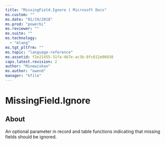 ```yaml
---
title: "MissingField.Ignore | Microsoft Docs"
ms.custom: ""
ms.date: "01/19/2018"
ms.prod: "powerbi"
ms.reviewer: ""
ms.suite: ""
ms.technology: 
  - "mlang"
ms.tgt_pltfrm: ""
ms.topic: "language-reference"
ms.assetid: f2e21455-31fa-467e-ac3b-0fc612e06038
caps.latest.revision: 2
author: "Minewiskan"
ms.author: "owend"
manager: "kfile"
---
```

# MissingField.Ignore
## About
An optional parameter in record and table functions indicating that missing fields should be ignored.

